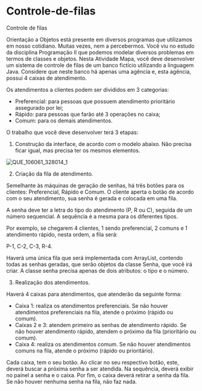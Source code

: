 # Controle-de-filas
Controle de filas

 Orientação a Objetos está presente em diversos programas que utilizamos em nosso cotidiano. Muitas vezes, nem a percebermos. Você viu no estudo da disciplina Programação II que podemos modelar diversos problemas em termos de classes e objetos.
Nesta Atividade Mapa, você deve desenvolver um sistema de controle de filas de um banco fictício utilizando a linguagem Java. Considere que neste banco há apenas uma agência e, esta agência, possui 4 caixas de atendimento.
 
Os atendimentos a clientes podem ser divididos em 3 categorias:

- Preferencial: para pessoas que possuem atendimento prioritário assegurado por lei;
- Rápido: para pessoas que farão até 3 operações no caixa;
- Comum: para os demais atendimentos.

O trabalho que você deve desenvolver terá 3 etapas:

1. Construção da interface, de acordo com o modelo abaixo. Não precisa ficar igual, mas precisa ter os mesmos elementos.

 ![QUE_106061_328014_1](https://user-images.githubusercontent.com/86980867/180031345-614f7df0-147a-47ef-b03a-2700cdd19db6.png)


2. Criação da fila de atendimento.

Semelhante às máquinas de geração de senhas, há três botões para os clientes: Preferencial, Rápido e Comum. O cliente aperta o botão de acordo com o seu atendimento, sua senha é gerada e colocada em uma fila.

A senha deve ter a letra do tipo do atendimento (P, R ou C), seguida de um número sequencial. A sequência é a mesma para os diferentes tipos.

Por exemplo, se chegarem 4 clientes, 1 sendo preferencial, 2 comuns e 1 atendimento rápido, nesta ordem, a fila será:

P-1, C-2, C-3, R-4.

Haverá uma única fila que será implementada com ArrayList, contendo todas as senhas geradas, que serão objetos da classe Senha, que você irá criar.
A classe senha precisa apenas de dois atributos: o tipo e o número.

3. Realização dos atendimentos.

Haverá 4 caixas para atendimentos, que atenderão da seguinte forma:

- Caixa 1: realiza os atendimentos preferenciais. Se não houver atendimentos preferenciais na fila, atende o próximo (rápido ou comum).
- Caixas 2 e 3: atendem primeiro as senhas de atendimento rápido. Se não houver atendimento rápido, atendem o próximo da fila (prioritário ou comum).
- Caixa 4: realiza os atendimentos comum. Se não houver atendimentos comuns na fila, atende o próximo (rápido ou prioritário).

Cada caixa, tem o seu botão. Ao clicar no seu respectivo botão, este, deverá buscar a próxima senha a ser atendida. Na sequência, deverá exibir no painel a senha e o caixa. Por fim, o caixa deverá retirar a senha da fila. Se não houver nenhuma senha na fila, não faz nada.
